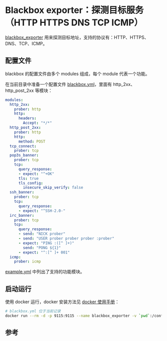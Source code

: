 # Blackbox exporter：探测目标服务（HTTP HTTPS DNS TCP ICMP）

[blackbox_exporter][1] 用来探测目标地址，支持的协议有：HTTP、HTTPS、DNS、TCP、ICMP。

## 配置文件

blackbox 的配置文件由多个 modules 组成，每个 module 代表一个功能。

在当前目录中准备一个配置文件 [blackbox.yml][3]，里面有 http_2xx、http_post_2xx 等模块：

```yaml
modules:
  http_2xx:
    prober: http
    http:
      headers:
        Accept: "*/*"
  http_post_2xx:
    prober: http
    http:
      method: POST
  tcp_connect:
    prober: tcp
  pop3s_banner:
    prober: tcp
    tcp:
      query_response:
      - expect: "^+OK"
      tls: true
      tls_config:
        insecure_skip_verify: false
  ssh_banner:
    prober: tcp
    tcp:
      query_response:
      - expect: "^SSH-2.0-"
  irc_banner:
    prober: tcp
    tcp:
      query_response:
      - send: "NICK prober"
      - send: "USER prober prober prober :prober"
      - expect: "PING :([^ ]+)"
        send: "PONG ${1}"
      - expect: "^:[^ ]+ 001"
  icmp:
    prober: icmp
```

[example.yml][2] 中列出了支持的功能模块。

## 启动运行

使用 docker 运行，docker 安装方法见 [docker 使用手册](../docker/index.md)： 

```sh
# blackbox.yml 位于当前记录
docker run --rm -d -p 9115:9115 --name blackbox_exporter -v `pwd`:/config prom/blackbox-exporter:v0.15.1 --config.file=/config/blackbox.yml
```

## 参考

[1]: https://github.com/prometheus/blackbox_exporter "blackbox_exporter"
[2]: https://github.com/prometheus/blackbox_exporter/blob/master/example.yml "example.yml"
[3]: https://github.com/prometheus/blackbox_exporter/blob/master/blackbox.yml "blackbox.yml"
